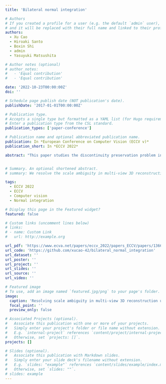 ```yaml
---
title: 'Bilateral normal integration'

# Authors
# If you created a profile for a user (e.g. the default `admin` user), write the username (folder name) here
# and it will be replaced with their full name and linked to their profile.
authors:
  - Xu Cao
  - Hiroaki Santo
  - Boxin Shi
  - admin
  - Yasuyuki Matsushita

# Author notes (optional)
# author_notes:
#   - 'Equal contribution'
#   - 'Equal contribution'

date: '2022-10-23T00:00:00Z'
doi: ''

# Schedule page publish date (NOT publication's date).
publishDate: '2017-01-01T00:00:00Z'

# Publication type.
# Accepts a single type but formatted as a YAML list (for Hugo requirements).
# Enter a publication type from the CSL standard.
publication_types: ['paper-conference']

# Publication name and optional abbreviated publication name.
publication: In *European Conference on Computer Vision (ECCV v)*
publication_short: In *ECCV 2022*

abstract: "This paper studies the discontinuity preservation problem in recovering a surface from its surface normal map. To model discontinuities, we introduce the assumption that the surface to be recovered is semi-smooth, i.e., the surface is one-sided differentiable (hence one-sided continuous) everywhere in the horizontal and vertical directions. Under the semi-smooth surface assumption, we propose a bilaterally weighted functional for discontinuity preserving normal integration. The key idea is to relatively weight the one-sided differentiability at each point’s two sides based on the definition of one-sided depth discontinuity. As a result, our method effectively preserves discontinuities and alleviates the under- or over-segmentation artifacts in the recovered surfaces compared to existing methods. Further, we unify the normal integration problem in the orthographic and perspective cases in a new way and show effective discontinuity preservation results in both cases (Source code is available at https://github.com/hoshino042/bilateral_normal_integration.)."


# Summary. An optional shortened abstract.
# summary: We resolve the scale ambiguity in multi-view 3D reconstruction with dual-pixel imaging. 

tags:
  - ECCV 2022
  - ECCV
  - Computer vision
  - Normal integration

# Display this page in the Featured widget?
featured: false

# Custom links (uncomment lines below)
# links:
# - name: Custom Link
#   url: http://example.org

url_pdf: 'https://www.ecva.net/papers/eccv_2022/papers_ECCV/papers/136610545.pdf'
url_code: 'https://github.com/xucao-42/bilateral_normal_integration'
url_dataset: ''
url_poster: ''
url_project: ''
url_slides: ''
url_source: ''
url_video: ''

# Featured image
# To use, add an image named `featured.jpg/png` to your page's folder.
image:
  caption: 'Resolving scale ambiguity in multi-view 3D reconstruction using dual-pixel sensors'
  focal_point: ''
  preview_only: false

# Associated Projects (optional).
#   Associate this publication with one or more of your projects.
#   Simply enter your project's folder or file name without extension.
#   E.g. `internal-project` references `content/project/internal-project/index.md`.
#   Otherwise, set `projects: []`.
projects: []

# Slides (optional).
#   Associate this publication with Markdown slides.
#   Simply enter your slide deck's filename without extension.
#   E.g. `slides: "example"` references `content/slides/example/index.md`.
#   Otherwise, set `slides: ""`.
# slides: example
---
```


<!-- {{% callout note %}}
Click the _Cite_ button above to demo the feature to enable visitors to import publication metadata into their reference management software.
{{% /callout %}}

{{% callout note %}}
Create your slides in Markdown - click the _Slides_ button to check out the example.
{{% /callout %}}

Add the publication's **full text** or **supplementary notes** here. You can use rich formatting such as including [code, math, and images](https://docs.hugoblox.com/content/writing-markdown-latex/). -->
